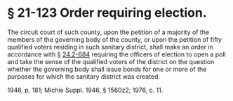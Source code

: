 # § 21-123 Order requiring election.

<p>The circuit court of such county, upon the petition of a majority of the members of the governing body of the county, or upon the petition of fifty qualified voters residing in such sanitary district, shall make an order in accordance with § <a href='http://law.lis.virginia.gov/vacode/24.2-684/'>24.2-684</a> requiring the officers of election to open a poll and take the sense of the qualified voters of the district on the question whether the governing body shall issue bonds for one or more of the purposes for which the sanitary district was created.</p><p>1946, p. 181; Michie Suppl. 1946, § 1560z2; 1976, c. 11.</p>